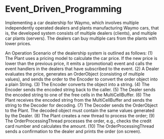 # Event_Driven_Programming
Implementing a car dealership for Waymo, which involves multiple independently operated dealers and plants manufacturing Waymo cars, that is, the developed system consists of multiple dealers (clients), and multiple car plants (servers). The dealers can buy multiple cars from the plants with lower prices. 

An Operation Scenario of the dealership system is outlined as follows:
(1) The Plant uses a pricing model to calculate the car price. If the new price is lower than the previous price, it emits a (promotional) event and calls the event handlers in the dealers that have subscribed to the event.
(2) A Dealer evaluates the price, generates an OrderObject (consisting of multiple values), and sends the order to the Encoder to convert the order object into a plain String.
(3) The Encoder converts the object into a string.
(4) The Encoder sends the encoded string back to the caller.
(5) The Dealer sends the encoded string to one of the free cells in the MultiCellBuffer.
(6) The Plant receives the encoded string from the MultiCellBuffer and sends the string to the Decoder for decoding.
(7) The Decoder sends the OrderObject to the Plant. The decoded object must contain the same values generated by the Dealer.
(8) The Plant creates a new thread to process the order;
(9) The OrderProcessingThread processes the order, e.g., checks the credit card number and calculates the amount.
(10) The OrderProcessingThread sends a confirmation to the dealer and prints the order (on screen).
